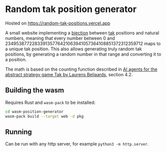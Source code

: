 # Random tak position generator

Hosted on https://random-tak-positions.vercel.app

A small website implementing a [biection](https://en.wikipedia.org/wiki/Bijection) between [tak](https://en.wikipedia.org/wiki/Tak_(game)) positions and natural numbers, meaning that every number between 0 and 234953877228339135776421063941057364108851372312359712 maps to a unique tak position. This also allows generating truly random tak positions, by generating a random number in that range and converting it to a position.

The math is based on the counting function described in [AI agents for the abstract strategy game Tak by Laurens Beljaards](https://theses.liacs.nl/pdf/LaurensBeljaards2017Tak.pdf), section 4.2. 

## Building the wasm

Requires Rust and `wasm-pack` to be installed:

```bash
cd wasm-position-generator
wasm-pack build --target web -d pkg
```

## Running

Can be run with any http server, for example `python3 -m http.server`.